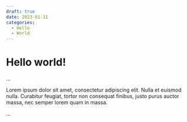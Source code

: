 ```yaml
---
draft: true 
date: 2023-01-31 
categories:
  - Hello
  - World
---
```


# Hello world!
...

Lorem ipsum dolor sit amet, consectetur adipiscing elit. Nulla et euismod
nulla. Curabitur feugiat, tortor non consequat finibus, justo purus auctor
massa, nec semper lorem quam in massa.

<!-- more -->
...